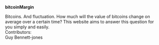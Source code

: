 <strong> bitcoinMargin </strong> <br>

Bitcoins. And fluctuation. How much will the value of bitcoins change on average over a certain time? This website aims to answer this question for you simply and easily. 
<br>
Contributors: <br>
Guy Bennett-jones
